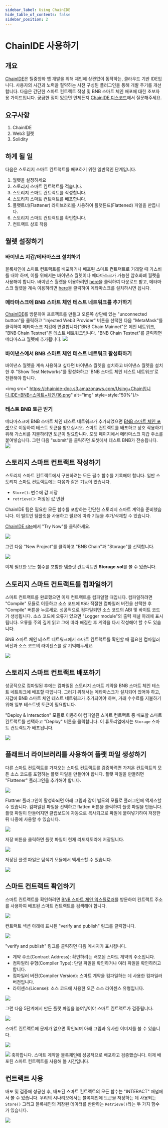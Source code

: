 ```yaml
---
sidebar_label: Using ChainIDE
hide_table_of_contents: false
sidebar_position: 2
---
```


# ChainIDE 사용하기

## 개요
[ChainIDE](https://chainide.com/)은 틸중앙화 앱 개발을 위해 체인에 상관없이 동작하는, 클라우드 기반 IDE입니다. 사용자의 시간과 노력을 절약하는 사전 구성된 플러그인을 통해 개발 주기를 개선합니다. 다음은 간단한 스마트 컨트랙트 작성 및 BNB 스마트 체인 배포에 대한 초보자용 가이드입니다. 궁금한 점이 있으면 언제든지 [ChainIDE 디스코드](https://discord.gg/QpGq4hjWrh)에서 질문해주세요.

## 요구사항

1.  ChainIDE
2.  Web3 월렛
3.  Solidity

## 하게 될 일

다음은 스토리지 스마트 컨트랙트를 배포하기 위한 일반적인 단계입니다.

1. 월렛을 설정하세요
2. 스토리지 스마트 컨트랙트를 적습니다.
3. 스토리지 스마트 컨트랙트를 작성합니다.
4. 스토리지 스마트 컨트랙트를 배포합니다.
5. 플랫트너(Flattener) 라이브러리를 사용하여 플랫튼드(Flattened) 파일을 만듭니다.
6. 스토리지 스마트 컨트랙트를 확인합니다.
7. 컨트랙트 상호 작용

## 월렛 설정하기

### 바이낸스 지갑/메타마스크 설치하기
블록체인에 스마트 컨트랙트를 배포하거나 배포된 스마트 컨트랙트로 거래할 때 가스비를 내야 하며, 이를 위해서는 바이낸스 월렛이나 메타마스크가 가능한 암호화폐 월렛을 사용해야 합니다. 바이낸스 월렛을 이용하려면 [here](https://chrome.google.com/webstore/detail/binance-wallet/fhbohimaelbohpjbbldcngcnapndodjp)을 클릭하여 다운로드 받고, 메타마스크 월렛을 계속 이용하려면 [here](https://metamask.io/)을 클릭하여 메타마스크를 설치하시면 됩니다.

### 메타마스크에 BNB 스마트 체인 테스트 네트워크를 추가하기
[ChainIDE](https://chainide.com/)를 방문하여 프로젝트를 만들고 오른쪽 상단에 있는 "unconnected button"을 클릭하고 "Injected Web3 Provider" 버튼을 선택한 다음 "MetaMask"를 클릭하여 메타마스크 지갑에 연결합니다("BNB Chain Mainnet"은 메인 네트워크, "BNB Chain Testnet"은 테스트 네트워크입니다. "BNB Chain Testnet"를 클릭하면 메타마스크 월렛에 추가됩니다.
![](https://chainide-doc.s3.amazonaws.com/Using+ChainIDE+BNB+Smart+Chain/Untitled+design+(19).png)

### 바이낸스에서 BNB 스마트 체인 테스트 네트워크 활성화하기
바이낸스 월렛을 계속 사용하고 싶다면 바이낸스 월렛을 설치하고 바이낸스 월렛을 설치한 후 "Show Test Networks"를 활성화하고 'BNB 스마트 체인 테스트 네트워크'로 전환해야 합니다. 

<img src=" https://chainide-doc.s3.amazonaws.com/Using+Chain입니다.IDE+BNB+스마트+체인/16.png" alt="img" style=style:"50%"}/>

### 테스트 BNB 토큰 받기

메타마스크에 BNB 스마트 체인 테스트 네트워크가 추가되었으면 [BNB 스마트 체인 포셋](https://testnet.binance.org/faucet-smart)으로 이동하여 테스트 토큰을 받으십시오. 스마트 컨트랙트를 배포하고 상호 작용하기 위해 가스비를 지불하려면 토큰이 필요합니다. 포셋 페이지에서 메타마스크 지갑 주소를 붙여넣습니다. 그런 다음 "submit"을 클릭하면 포셋에서 테스트 BNB가 전송됩니다.
![](https://chainide-doc.s3.amazonaws.com/Using+ChainIDE+BNB+Smart+Chain/BNB_Smart_Chain_Faucet.png)

## 스토리지 스마트 컨트랙트 작성하기

스토리지 스마트 컨트랙트에서 구현하려는 모든 필수 함수를 기록해야 합니다. 일반 스토리지 스마트 컨트랙트에는 다음과 같은 기능이 있습니다.

-   `Store()`: 변수에 값 저장
-   `retrieve()`: 저장된 값 반환

ChainIDE 팀은 필요한 모든 함수를 포함하는 간단한 스토리지 스마트 계약을 준비했습니다. 이 빌트인 템플릿을 사용하고 필요에 따라 기능을 추가/삭제할 수 있습니다.

 [ChainIDE site](https://chainide.com/)에서 "Try Now"를 클릭하세요.

![](https://3869740696-files.gitbook.io/~/files/v0/b/gitbook-x-prod.appspot.com/o/spaces%2F-MYy-lqJKjq1m0yBAX4r%2Fuploads%2Fnpdf7fg51675wYmFcL6b%2Fimage.png?alt=media&token=353fc876-a319-49cb-92d5-1ed23c39aa90)

그런 다음 "New Project"를 클릭하고 "BNB Chain"과 "Storage"를 선택합니다.

![](https://chainide-doc.s3.amazonaws.com/Using+ChainIDE+BNB+Smart+Chain/3_.png)

이제 필요한 모든 함수를 포함한 템플릿 컨트랙트인 **Storage.sol**를 볼 수 있습니다.
## 스토리지 스마트 컨트랙트를 컴파일하기

스마트 컨트랙트를 완료했으면 이제 컨트랙트를 컴파일할 때입니다. 컴파일하려면 "Compile" 모듈로 이동하고 소스 코드에 따라 적절한 컴파일러 버전을 선택한 후 "Compile" 버튼을 누르세요. 성공적으로 컴파일되면 소스 코드의 ABI 및 바이트 코드가 생성됩니다. 소스 코드에 오류가 있으면 "Logger module"의 출력 패널 아래에 표시됩니다. 오류를 주의 깊게 읽고 그에 따라 해결한 후 계약을 다시 작성해야 할 수도 있습니다.

BNB 스마트 체인 테스트 네트워크에서 스마트 컨트랙트를 확인할 때 필요한 컴파일러 버전과 소스 코드의 라이센스를 잘 기억해두세요.


![](https://chainide-doc.s3.amazonaws.com/Using+ChainIDE+BNB+Smart+Chain/4.png)

## 스토리지 스마트 컨트랙트 배포하기

성공적으로 컴파일된 후에는 컴파일된 스토리지 스마트 계약을 BNB 스마트 체인 테스트 네트워크에 배포할 때입니다. 그러기 위해서는 메타마스크가 설치되어 있어야 하고, 지갑에 BNB 스마트 체인 테스트 네트워크가 추가되어야 하며, 거래 수수료를 지불하기 위해 일부 테스트넷 토큰이 필요합니다.

"Deploy & Interaction" 모듈로 이동하여 컴파일된 스마트 컨트랙트 중 배포할 스마트 컨트랙트를 선택하고 "Deploy" 버튼을 클릭합니다. 이 튜토리얼에서는 `Storage` 스마트 컨트랙트가 배포됩니다.

![](https://chainide-doc.s3.amazonaws.com/Using+ChainIDE+BNB+Smart+Chain/5.png)

## 플래트너 라이브러리를 사용하여 플랫 파일 생성하기

다른 스마트 컨트랙트를 가져오는 스마트 컨트랙트를 검증하려면 가져온 컨트랙트의 모든 소스 코드를 포함하는 플랫 파일을 만들어야 합니다. 플랫 파일을 만들려면 "Flattener" 플러그인을 추가해야 합니다.

![](https://chainide-doc.s3.amazonaws.com/Using+ChainIDE+BNB+Smart+Chain/7.png)

Flattner 플러그인이 활성화되면 아래 그림과 같이 별도의 모듈로 플러그인에 액세스할 수 있습니다. 컴파일된 파일을 선택하고 flatten 버튼을 클릭하여 플랫 파일을 만듭니다. 플랫 파일이 만들어지면 클립보드에 자동으로 복사되므로 파일에 붙여넣기하여 저장한 뒤 나중에 사용할 수 있습니다.

![](https://chainide-doc.s3.amazonaws.com/Using+ChainIDE+BNB+Smart+Chain/8.png)

저장 버튼을 클릭하면 플랫 파일이 현재 리포지토리에 저장됩니다.

![](https://chainide-doc.s3.amazonaws.com/Using+ChainIDE+BNB+Smart+Chain/9.png)

저장된 플랫 파일은 탐색기 모듈에서 액세스할 수 있습니다.

![](https://chainide-doc.s3.amazonaws.com/Using+ChainIDE+BNB+Smart+Chain/10.png)

## 스마트 컨트랙트 확인하기

스마트 컨트랙트를 확인하려면 [BNB 스마트 체인 익스플로러](https://bscscan.com/)를 방문하여 컨트랙트 주소를 사용하여 배포된 스마트 컨트랙트를 검색해야 합니다.

![](https://chainide-doc.s3.amazonaws.com/Using+ChainIDE+BNB+Smart+Chain/10.png)

컨트랙트 섹션 아래에 표시된 "verify and publish" 링크를 클릭합니다.

![](https://chainide-doc.s3.amazonaws.com/Using+ChainIDE+BNB+Smart+Chain/11.png)

"verify and publish" 링크를 클릭하면 다음 메시지가 표시됩니다.

-   계약 주소(Contract Address): 확인하려는 배포된 스마트 계약의 주소입니다.
-   컴파일러 유형(Compiler Type): 단일 파일을 확인하거나 여러 파일을 확인하려고 합니다.
-   컴파일러 버전(Compiler Version): 스마트 계약을 컴파일하는 데 사용한 컴파일러 버전입니다.
-   라이센스(License): 소스 코드에 사용한 오픈 소스 라이센스 유형입니다.

![](https://chainide-doc.s3.amazonaws.com/Using+ChainIDE+BNB+Smart+Chain/12.png)

그런 다음 5단계에서 만든 플랫 파일을 붙여넣어야 스마트 컨트랙트가 검증됩니다.

![](https://chainide-doc.s3.amazonaws.com/Using+ChainIDE+BNB+Smart+Chain/13.png)

스마트 컨트랙트에 문제가 없으면 확인되며 아래 그림과 유사한 이미지를 볼 수 있습니다.

![](https://chainide-doc.s3.amazonaws.com/Using+ChainIDE+BNB+Smart+Chain/14.png)

![](https://chainide-doc.s3.amazonaws.com/Using+ChainIDE+BNB+Smart+Chain/15.png)
축하합니다. 스마트 계약을 블록체인에 성공적으로 배포하고 검증했습니다. 이제 배포된 스마트 컨트랙트를 사용해 볼 시간입니다.

## 컨트랙트 사용
배포 및 검증에 성공한 후, 배포된 스마트 컨트랙트의 모든 함수는 "INTERACT" 패널에서 볼 수 있습니다. 우리의 시나리오에서는 블록체인에 토큰을 저장하는 데 사용되는 `Store()` 그리고 블록체인의 저장된 데이터를 반환하는 `Retrieve()`라는 두 가지 함수가 있습니다.

![](https://chainide-doc.s3.amazonaws.com/Using+ChainIDE+BNB+Smart+Chain/6.png) 
